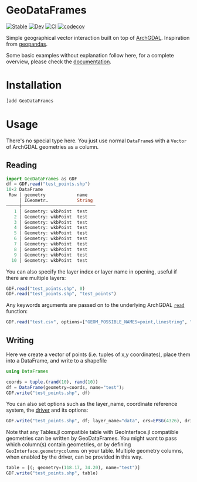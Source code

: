 # GeoDataFrames

[![Stable](https://img.shields.io/badge/docs-stable-blue.svg)](https://evetion.github.io/GeoDataFrames.jl/stable)
[![Dev](https://img.shields.io/badge/docs-dev-blue.svg)](https://evetion.github.io/GeoDataFrames.jl/dev)
[![CI](https://github.com/evetion/GeoDataFrames.jl/actions/workflows/ci.yml/badge.svg)](https://github.com/evetion/GeoDataFrames.jl/actions/workflows/ci.yml)
[![codecov](https://codecov.io/gh/evetion/GeoDataFrames.jl/branch/master/graph/badge.svg?token=38QJAX7H9I)](https://codecov.io/gh/evetion/GeoDataFrames.jl)

Simple geographical vector interaction built on top of [ArchGDAL](https://github.com/yeesian/ArchGDAL.jl/). Inspiration from [geopandas](https://geopandas.org/en/stable/).

Some basic examples without explanation follow here, for a complete overview, please check the [documentation](https://evetion.github.io/GeoDataFrames.jl/stable).

# Installation
```julia
]add GeoDataFrames
```

# Usage
There's no special type here. You just use normal `DataFrame`s with a `Vector` of ArchGDAL geometries as a column.

## Reading
```julia
import GeoDataFrames as GDF
df = GDF.read("test_points.shp")
10×2 DataFrame
 Row │ geometry            name
     │ IGeometr…           String
─────┼────────────────────────────
   1 │ Geometry: wkbPoint  test
   2 │ Geometry: wkbPoint  test
   3 │ Geometry: wkbPoint  test
   4 │ Geometry: wkbPoint  test
   5 │ Geometry: wkbPoint  test
   6 │ Geometry: wkbPoint  test
   7 │ Geometry: wkbPoint  test
   8 │ Geometry: wkbPoint  test
   9 │ Geometry: wkbPoint  test
  10 │ Geometry: wkbPoint  test
```

You can also specify the layer index or layer name in opening, useful if there are multiple layers:
```julia
GDF.read("test_points.shp", 0)
GDF.read("test_points.shp", "test_points")
```

Any keywords arguments are passed on to the underlying ArchGDAL [`read`](https://yeesian.com/ArchGDAL.jl/dev/reference/#ArchGDAL.read-Tuple%7BAbstractString%7D) function:
```julia
GDF.read("test.csv", options=["GEOM_POSSIBLE_NAMES=point,linestring", "KEEP_GEOM_COLUMNS=NO"])
```

## Writing
Here we create a vector of points (i.e. tuples of x,y coordinates), place them into a DataFrame, and write to a shapefile
```julia
using DataFrames

coords = tuple.(rand(10), rand(10))  
df = DataFrame(geometry=coords, name="test");
GDF.write("test_points.shp", df)
```

You can also set options such as the layer_name, coordinate reference system, the [driver](https://gdal.org/drivers/vector/) and its options:
```julia
GDF.write("test_points.shp", df; layer_name="data", crs=EPSG(4326), driver="FlatGeoBuf", options=Dict("SPATIAL_INDEX"=>"YES"))
```

Note that any Tables.jl compatible table with GeoInterface.jl compatible geometries can be written by GeoDataFrames. You might want
to pass which column(s) contain geometries, or by defining `GeoInterface.geometrycolumns` on your table. Multiple geometry columns,
when enabled by the driver, can be provided in this way.
```julia
table = [(; geometry=(118.17, 34.20), name="test")]
GDF.write("test_points.shp", table)
```

